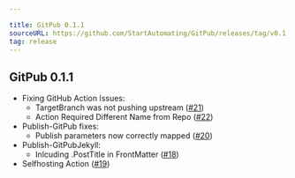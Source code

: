 ```yaml
---

title: GitPub 0.1.1
sourceURL: https://github.com/StartAutomating/GitPub/releases/tag/v0.1.1
tag: release
---
```

## GitPub 0.1.1

* Fixing GitHub Action Issues:
  * TargetBranch was not pushing upstream ([#21](https://github.com/StartAutomating/GitPub/issues/21))
  * Action Required Different Name from Repo ([#22](https://github.com/StartAutomating/GitPub/issues/22))
* Publish-GitPub fixes:
  * Publish parameters now correctly mapped ([#20](https://github.com/StartAutomating/GitPub/issues/20))
* Publish-GitPubJekyll:
  * Inlcuding .PostTitle in FrontMatter ([#18](https://github.com/StartAutomating/GitPub/issues/18))
* Selfhosting Action ([#19](https://github.com/StartAutomating/GitPub/issues/19))
